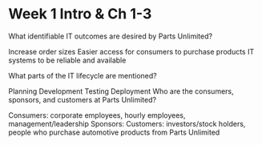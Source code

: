 # Week 1    Intro & Ch 1-3

What identifiable IT outcomes are desired by Parts Unlimited?

Increase order sizes
Easier access for consumers to purchase products
IT systems to be reliable and available

What parts of the IT lifecycle are mentioned?

Planning
Development
Testing 
Deployment
Who are the consumers, sponsors, and customers at Parts Unlimited?

Consumers: corporate employees, hourly employees, management/leadership
Sponsors: 
Customers: investors/stock holders, people who purchase automotive products from Parts Unlimited